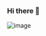 ### Hi there 👋


![image](https://user-images.githubusercontent.com/112731414/225151228-b914c888-4575-4b06-86fd-07902e1e242f.png)
<!--
**Eugenieluo/Eugenieluo** is a ✨ _special_ ✨ repository because its `README.md` (this file) appears on your GitHub profile.

Here are some ideas to get you started:

- 🔭 I’m currently working on ...
- 🌱 I’m currently learning ...
- 👯 I’m looking to collaborate on ...
- 🤔 I’m looking for help with ...
- 💬 Ask me about ...
- 📫 How to reach me: ...
- 😄 Pronouns: ...
- ⚡ Fun fact: ...
-->
